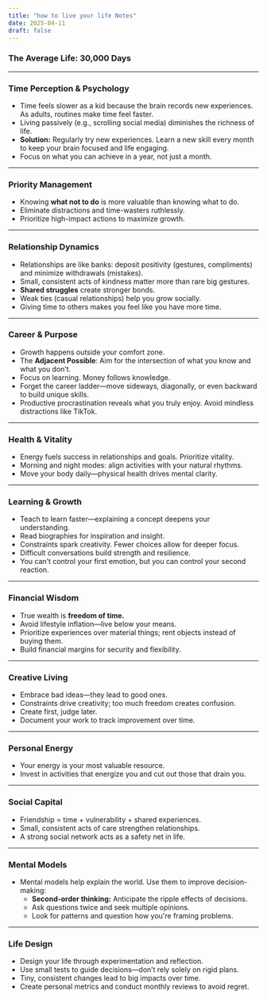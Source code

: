 ```yaml
---
title: "how to live your life Notes"
date: 2025-04-11
draft: false
---
```


### **The Average Life: 30,000 Days**

---

### **Time Perception & Psychology**

- Time feels slower as a kid because the brain records new experiences. As adults, routines make time feel faster.
- Living passively (e.g., scrolling social media) diminishes the richness of life.
- **Solution:** Regularly try new experiences. Learn a new skill every month to keep your brain focused and life engaging.
- Focus on what you can achieve in a year, not just a month.

---

### **Priority Management**

- Knowing **what not to do** is more valuable than knowing what to do.
- Eliminate distractions and time-wasters ruthlessly.
- Prioritize high-impact actions to maximize growth.

---

### **Relationship Dynamics**

- Relationships are like banks: deposit positivity (gestures, compliments) and minimize withdrawals (mistakes).
- Small, consistent acts of kindness matter more than rare big gestures.
- **Shared struggles** create stronger bonds.
- Weak ties (casual relationships) help you grow socially.
- Giving time to others makes you feel like you have more time.

---

### **Career & Purpose**

- Growth happens outside your comfort zone.
- The **Adjacent Possible**: Aim for the intersection of what you know and what you don’t.
- Focus on learning. Money follows knowledge.
- Forget the career ladder—move sideways, diagonally, or even backward to build unique skills.
- Productive procrastination reveals what you truly enjoy. Avoid mindless distractions like TikTok.

---

### **Health & Vitality**

- Energy fuels success in relationships and goals. Prioritize vitality.
- Morning and night modes: align activities with your natural rhythms.
- Move your body daily—physical health drives mental clarity.

---

### **Learning & Growth**

- Teach to learn faster—explaining a concept deepens your understanding.
- Read biographies for inspiration and insight.
- Constraints spark creativity. Fewer choices allow for deeper focus.
- Difficult conversations build strength and resilience.
- You can’t control your first emotion, but you can control your second reaction.

---

### **Financial Wisdom**

- True wealth is **freedom of time.**
- Avoid lifestyle inflation—live below your means.
- Prioritize experiences over material things; rent objects instead of buying them.
- Build financial margins for security and flexibility.

---

### **Creative Living**

- Embrace bad ideas—they lead to good ones.
- Constraints drive creativity; too much freedom creates confusion.
- Create first, judge later.
- Document your work to track improvement over time.

---

### **Personal Energy**

- Your energy is your most valuable resource.
- Invest in activities that energize you and cut out those that drain you.

---

### **Social Capital**

- Friendship = time + vulnerability + shared experiences.
- Small, consistent acts of care strengthen relationships.
- A strong social network acts as a safety net in life.

---

### **Mental Models**

- Mental models help explain the world. Use them to improve decision-making:
    - **Second-order thinking:** Anticipate the ripple effects of decisions.
    - Ask questions twice and seek multiple opinions.
    - Look for patterns and question how you're framing problems.

---

### **Life Design**

- Design your life through experimentation and reflection.
- Use small tests to guide decisions—don’t rely solely on rigid plans.
- Tiny, consistent changes lead to big impacts over time.
- Create personal metrics and conduct monthly reviews to avoid regret.
